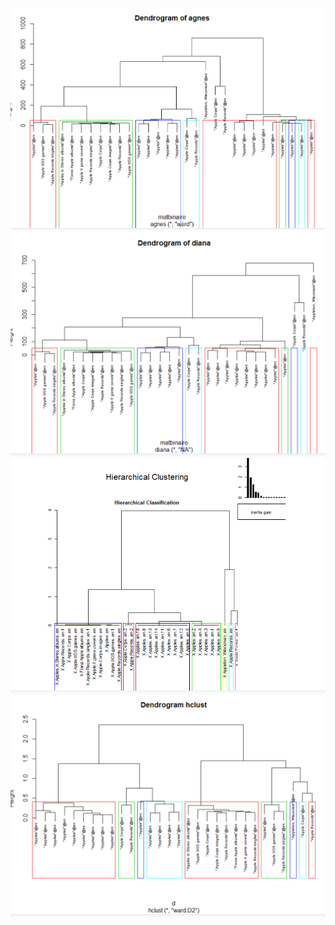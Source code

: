 
![Apple Query_AGNES](AppleQuey_AGNES.PNG)
![Apple Query_DIANA](AppleQuey_DIANA.PNG)
![Apple Query_HCPCwithPCA](AppleQuey_HCPCwithPCA.PNG)
![Apple Query_HCPC](AppleQuey_HCPC.PNG)

